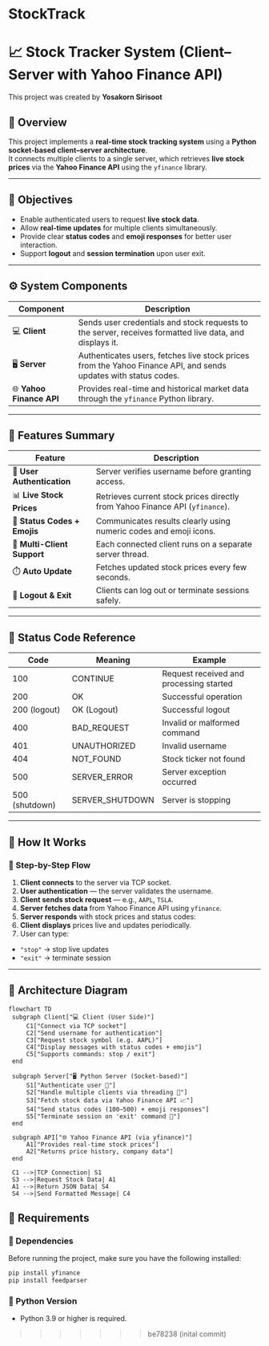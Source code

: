 # StockTrack

# 📈 Stock Tracker System (Client–Server with Yahoo Finance API)

This project was created by **Yosakorn Sirisoot**

## 🧭 Overview

This project implements a **real-time stock tracking system** using a **Python socket-based client–server architecture**.  
It connects multiple clients to a single server, which retrieves **live stock prices** via the **Yahoo Finance API** using the `yfinance` library.

---

## 🎯 Objectives

- Enable authenticated users to request **live stock data**.
- Allow **real-time updates** for multiple clients simultaneously.
- Provide clear **status codes** and **emoji responses** for better user interaction.
- Support **logout** and **session termination** upon user exit.

---

## ⚙️ System Components

| Component                | Description                                                                                                     |
| ------------------------ | --------------------------------------------------------------------------------------------------------------- |
| 💻 **Client**            | Sends user credentials and stock requests to the server, receives formatted live data, and displays it.         |
| 🖥️ **Server**            | Authenticates users, fetches live stock prices from the Yahoo Finance API, and sends updates with status codes. |
| 🌐 **Yahoo Finance API** | Provides real-time and historical market data through the `yfinance` Python library.                            |

---

## 🚀 Features Summary

| Feature                      | Description                                                                  |
| ---------------------------- | ---------------------------------------------------------------------------- |
| 🔐 **User Authentication**   | Server verifies username before granting access.                             |
| 📊 **Live Stock Prices**     | Retrieves current stock prices directly from Yahoo Finance API (`yfinance`). |
| 💬 **Status Codes + Emojis** | Communicates results clearly using numeric codes and emoji icons.            |
| 👥 **Multi-Client Support**  | Each connected client runs on a separate server thread.                      |
| ⏱️ **Auto Update**           | Fetches updated stock prices every few seconds.                              |
| 🛑 **Logout & Exit**         | Clients can log out or terminate sessions safely.                            |

---

## 🧾 Status Code Reference

| Code           | Meaning         | Example                                 |
| -------------- | --------------- | --------------------------------------- |
| 100            | CONTINUE        | Request received and processing started |
| 200            | OK              | Successful operation                    |
| 200 (logout)   | OK (Logout)     | Successful logout                       |
| 400            | BAD_REQUEST     | Invalid or malformed command            |
| 401            | UNAUTHORIZED    | Invalid username                        |
| 404            | NOT_FOUND       | Stock ticker not found                  |
| 500            | SERVER_ERROR    | Server exception occurred               |
| 500 (shutdown) | SERVER_SHUTDOWN | Server is stopping                      |

---

## 🔄 How It Works

### 🧩 Step-by-Step Flow

1. **Client connects** to the server via TCP socket.
2. **User authentication** — the server validates the username.
3. **Client sends stock request** — e.g., `AAPL`, `TSLA`.
4. **Server fetches data** from Yahoo Finance API using `yfinance`.
5. **Server responds** with stock prices and status codes:
6. **Client displays** prices live and updates periodically.
7. User can type:

- `"stop"` → stop live updates
- `"exit"` → terminate session

---

## 🧠 Architecture Diagram

```mermaid
flowchart TD
 subgraph Client["💻 Client (User Side)"]
     C1["Connect via TCP socket"]
     C2["Send username for authentication"]
     C3["Request stock symbol (e.g. AAPL)"]
     C4["Display messages with status codes + emojis"]
     C5["Supports commands: stop / exit"]
 end

 subgraph Server["🖥️ Python Server (Socket-based)"]
     S1["Authenticate user 👤"]
     S2["Handle multiple clients via threading 🔁"]
     S3["Fetch stock data via Yahoo Finance API 📈"]
     S4["Send status codes (100–500) + emoji responses"]
     S5["Terminate session on 'exit' command 🛑"]
 end

 subgraph API["🌐 Yahoo Finance API (via yfinance)"]
     A1["Provides real-time stock prices"]
     A2["Returns price history, company data"]
 end

 C1 -->|TCP Connection| S1
 S3 -->|Request Stock Data| A1
 A1 -->|Return JSON Data| S4
 S4 -->|Send Formatted Message| C4
```

## 🧩 Requirements

### 🧱 Dependencies

Before running the project, make sure you have the following installed:

```bash
pip install yfinance
pip install feedparser
```

### 🐍 Python Version

- Python 3.9 or higher is required.
>>>>>>> be78238 (inital commit)
